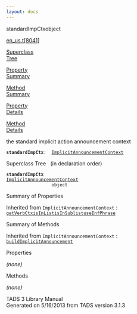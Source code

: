```yaml
---
layout: docs
---
```

<span class="title">standardImpCtx</span><span class="type">object</span>

[en_us.t](../file/en_us.t.html)\[[8041](../source/en_us.t.html#8041)\]

[Superclass  
Tree](#_SuperClassTree_)

[Property  
Summary](#_PropSummary_)

[Method  
Summary](#_MethodSummary_)

[Property  
Details](#_Properties_)

[Method  
Details](#_Methods_)



the standard implicit action announcement context

**`standardImpCtx`**` :   `[`ImplicitAnnouncementContext`](../object/ImplicitAnnouncementContext.html)



<span id="_SuperClassTree_"></span>



<span class="hdln">Superclass Tree</span>   (in declaration order)



**`standardImpCtx`**  
[`ImplicitAnnouncementContext`](../object/ImplicitAnnouncementContext.html)  
`                 object`  
<span id="_PropSummary_"></span>



<span class="hdln">Summary of Properties</span>  





Inherited from `ImplicitAnnouncementContext` :  
[`getVerbCtx`](../object/ImplicitAnnouncementContext.html#getVerbCtx)[`isInList`](../object/ImplicitAnnouncementContext.html#isInList)[`isInSublist`](../object/ImplicitAnnouncementContext.html#isInSublist)[`useInfPhrase`](../object/ImplicitAnnouncementContext.html#useInfPhrase)

<span id="_MethodSummary_"></span>



<span class="hdln">Summary of Methods</span>  





Inherited from `ImplicitAnnouncementContext` :  
[`buildImplicitAnnouncement`](../object/ImplicitAnnouncementContext.html#buildImplicitAnnouncement)

<span id="_Properties_"></span>



<span class="hdln">Properties</span>  



*(none)* <span id="_Methods_"></span>



<span class="hdln">Methods</span>  



*(none)*



TADS 3 Library Manual  
Generated on 5/16/2013 from TADS version 3.1.3


